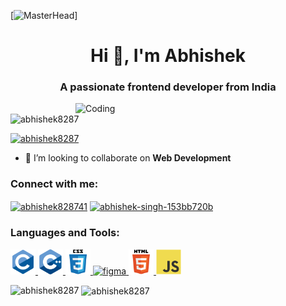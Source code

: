 [![MasterHead](https://cdn.dribbble.com/users/458522/screenshots/3394075/web_design_report_code.jpg?compress=1&resize=800x600&vertical=top)]
<h1 align="center">Hi 👋, I'm Abhishek</h1>
<h3 align="center">A passionate frontend developer from India</h3>
<img align="right" alt="Coding" width="400" src="https://media.tenor.com/I5iY9Hj8YGQAAAAi/kroppa-digital.gif">

<p align="left"> <img src="https://komarev.com/ghpvc/?username=abhishek8287&label=Profile%20views&color=0e75b6&style=flat" alt="abhishek8287" /> </p>

<p align="left"> <a href="https://github.com/ryo-ma/github-profile-trophy"><img src="https://github-profile-trophy.vercel.app/?username=abhishek8287" alt="abhishek8287" /></a> </p>

- 👯 I’m looking to collaborate on **Web Development**

<h3 align="left">Connect with me:</h3>
<p align="left">
<a href="https://twitter.com/abhishek828741" target="blank"><img align="center" src="https://raw.githubusercontent.com/rahuldkjain/github-profile-readme-generator/master/src/images/icons/Social/twitter.svg" alt="abhishek828741" height="30" width="40" /></a>
<a href="https://linkedin.com/in/abhishek-singh-153bb720b" target="blank"><img align="center" src="https://raw.githubusercontent.com/rahuldkjain/github-profile-readme-generator/master/src/images/icons/Social/linked-in-alt.svg" alt="abhishek-singh-153bb720b" height="30" width="40" /></a>
</p>

<h3 align="left">Languages and Tools:</h3>
<p align="left"> <a href="https://www.cprogramming.com/" target="_blank" rel="noreferrer"> <img src="https://raw.githubusercontent.com/devicons/devicon/master/icons/c/c-original.svg" alt="c" width="40" height="40"/> </a> <a href="https://www.w3schools.com/cpp/" target="_blank" rel="noreferrer"> <img src="https://raw.githubusercontent.com/devicons/devicon/master/icons/cplusplus/cplusplus-original.svg" alt="cplusplus" width="40" height="40"/> </a> <a href="https://www.w3schools.com/css/" target="_blank" rel="noreferrer"> <img src="https://raw.githubusercontent.com/devicons/devicon/master/icons/css3/css3-original-wordmark.svg" alt="css3" width="40" height="40"/> </a> <a href="https://www.figma.com/" target="_blank" rel="noreferrer"> <img src="https://www.vectorlogo.zone/logos/figma/figma-icon.svg" alt="figma" width="40" height="40"/> </a> <a href="https://www.w3.org/html/" target="_blank" rel="noreferrer"> <img src="https://raw.githubusercontent.com/devicons/devicon/master/icons/html5/html5-original-wordmark.svg" alt="html5" width="40" height="40"/> </a> <a href="https://developer.mozilla.org/en-US/docs/Web/JavaScript" target="_blank" rel="noreferrer"> <img src="https://raw.githubusercontent.com/devicons/devicon/master/icons/javascript/javascript-original.svg" alt="javascript" width="40" height="40"/> </a> </p>

<p><img align="left" src="https://github-readme-stats.vercel.app/api/top-langs?username=abhishek8287&show_icons=true&locale=en&layout=compact" alt="abhishek8287" /></p>

<p>&nbsp;<img align="center" src="https://github-readme-stats.vercel.app/api?username=abhishek8287&show_icons=true&locale=en" alt="abhishek8287" /></p>

